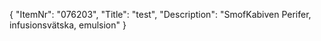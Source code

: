 {
  "ItemNr": "076203",
  "Title": "test",
  "Description": "SmofKabiven Perifer, infusionsvätska, emulsion"
}